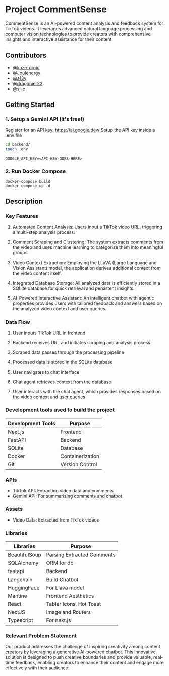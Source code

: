 # Project CommentSense

CommentSense is an AI-powered content analysis and feedback system for TikTok videos. It leverages advanced natural language processing and computer vision technologies to provide creators with comprehensive insights and interactive assistance for their content.

## Contributors
- [@kaze-droid](https://github.com/kaze-droid)
- [@Joulenergy](https://github.com/Joulenergy)
- [@a13y](https://github.com/a13y)
- [@dragonier23](https://github.com/dragonier23)
- [@sj-c](https://github.com/sj-c)

## Getting Started

### 1. Setup a Gemini API (it's free!)
Register for an API key: https://ai.google.dev/
Setup the API key inside a .env file

```bash
cd backend/
touch .env
```

```.env
GOOGLE_API_KEY=<API-KEY-GOES-HERE>
```

### 2. Run Docker Compose
```
docker-compose build
docker-compose up -d
```

## Description

### Key Features
1. Automated Content Analysis: Users input a TikTok video URL, triggering a multi-step analysis process.

2. Comment Scraping and Clustering: The system extracts comments from the video and uses machine learning to categorize them into meaningful groups.
   
3. Video Context Extraction: Employing the LLaVA (Large Language and Vision Assistant) model, the application derives additional context from the video content itself.

4. Integrated Database Storage: All analyzed data is efficiently stored in a SQLite database for quick retrieval and persistent insights.

5. AI-Powered Interactive Assistant: An intelligent chatbot with agentic properties provides users with tailored feedback and answers based on the analyzed video context and user queries.

### Data Flow
1. User inputs TikTok URL in frontend
   
2. Backend receives URL and initiates scraping and analysis process
   
3. Scraped data passes through the processing pipeline
   
4. Processed data is stored in the SQLite database
   
5. User navigates to chat interface
   
6. Chat agent retrieves context from the database
   
7. User interacts with the chat agent, which provides responses based on the video context and user queries

### Development tools used to build the project
| Development Tools | Purpose |
| ----------------- | ------- |
| Next.js | Frontend |
| FastAPI | Backend | 
| SQLite | Database |
| Docker | Containerization |
| Git | Version Control |

### APIs
- TikTok API: Extracting video data and comments
- Gemini API: For summarizing comments and chatbot

### Assets
- Video Data: Extracted from TikTok videos

### Libraries
| Libraries | Purpose |
| --------- | ------- |
| BeautifulSoup | Parsing Extracted Comments |
| SQLAlchemy | ORM for db |
| fastapi | Backend |
| Langchain | Build Chatbot |
| HuggingFace | For Llava model |
| Mantine | Frontend Aesthetics |
| React | Tabler Icons, Hot Toast |
| NextJS | Image and Routers |
| Typescript | For next.js |

### Relevant Problem Statement
Our product addresses the challenge of inspiring creativity among content creators by leveraging a generative AI-powered chatbot. This innovative solution is designed to push creative boundaries and provide valuable, real-time feedback, enabling creators to enhance their content and engage more effectively with their audience.
